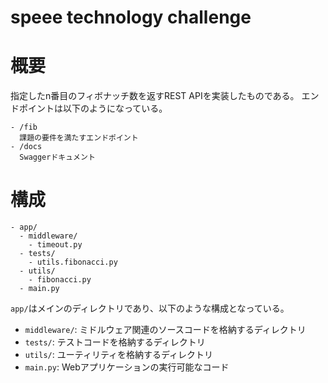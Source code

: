 # speee technology challenge

# 概要
指定したn番目のフィボナッチ数を返すREST APIを実装したものである。
エンドポイントは以下のようになっている。
```
- /fib
  課題の要件を満たすエンドポイント
- /docs
  Swaggerドキュメント
```

# 構成
```
- app/
  - middleware/
    - timeout.py
  - tests/
    - utils.fibonacci.py
  - utils/
    - fibonacci.py
  - main.py 
```

`app/`はメインのディレクトリであり、以下のような構成となっている。

- `middleware/`: ミドルウェア関連のソースコードを格納するディレクトリ
- `tests/`: テストコードを格納するディレクトリ
- `utils/`: ユーティリティを格納するディレクトリ
- `main.py`: Webアプリケーションの実行可能なコード

